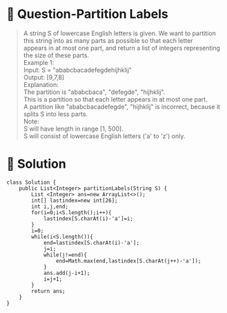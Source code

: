 # :japanese_goblin: Question-Partition Labels

> A string S of lowercase English letters is given. We want to partition this string into as many parts as possible so that each letter   
> appears in at most one part, and return a list of integers representing the size of these parts.  
> Example 1:  
> Input: S = "ababcbacadefegdehijhklij"  
> Output: [9,7,8]  
> Explanation:  
> The partition is "ababcbaca", "defegde", "hijhklij".  
> This is a partition so that each letter appears in at most one part.  
> A partition like "ababcbacadefegde", "hijhklij" is incorrect, because it splits S into less parts.  
> Note:  
> S will have length in range [1, 500].  
> S will consist of lowercase English letters ('a' to 'z') only.  


# :bento: Solution

```
class Solution {
    public List<Integer> partitionLabels(String S) {
        List <Integer> ans=new ArrayList<>();
        int[] lastindex=new int[26];
        int i,j,end;
        for(i=0;i<S.length();i++){
            lastindex[S.charAt(i)-'a']=i;
        }
        i=0;
        while(i<S.length()){
            end=lastindex[S.charAt(i)-'a'];
            j=i;
            while(j!=end){
                end=Math.max(end,lastindex[S.charAt(j++)-'a']);
            }
            ans.add(j-i+1);
            i=j+1;
        }
        return ans;
    }
}
```
